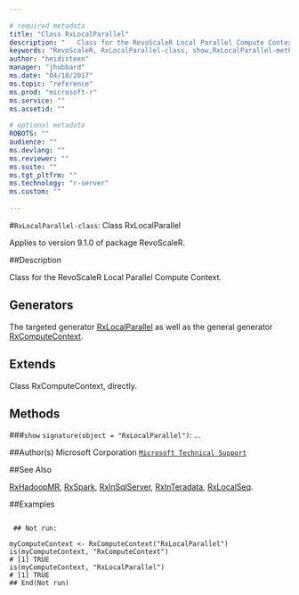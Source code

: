```yaml
--- 
 
# required metadata 
title: "Class RxLocalParallel" 
description: "   Class for the RevoScaleR Local Parallel Compute Context.   " 
keywords: "RevoScaleR, RxLocalParallel-class, show,RxLocalParallel-method, classes" 
author: "heidisteen" 
manager: "jhubbard" 
ms.date: "04/18/2017" 
ms.topic: "reference" 
ms.prod: "microsoft-r" 
ms.service: "" 
ms.assetid: "" 
 
# optional metadata 
ROBOTS: "" 
audience: "" 
ms.devlang: "" 
ms.reviewer: "" 
ms.suite: "" 
ms.tgt_pltfrm: "" 
ms.technology: "r-server" 
ms.custom: "" 
 
--- 
```

 
 
 
 
 #`RxLocalParallel-class`: Class RxLocalParallel

 Applies to version 9.1.0 of package RevoScaleR.
 
 ##Description
 
Class for the RevoScaleR Local Parallel Compute Context.  
 
 
 ## Generators 

 
The targeted generator [RxLocalParallel](RxLocalParallel.md) as well as the general generator
[RxComputeContext](../../r-reference/revoscaler/rxcomputecontext.md).
 
 ## Extends 

 
Class RxComputeContext, directly.
 
 ## Methods 

 


###`show`
`signature(object = "RxLocalParallel")`: ...



 
 ##Author(s)
 Microsoft Corporation [`Microsoft Technical Support`](https://go.microsoft.com/fwlink/?LinkID=698556&clcid=0x409)
 
 
 ##See Also
 
[RxHadoopMR](../../r-reference/revoscaler/rxhadoopmr.md),
[RxSpark](RxSpark.md),
[RxInSqlServer](../../r-reference/revoscaler/rxinsqlserver.md),
[RxInTeradata](../../r-reference/revoscaler/rxinteradata.md),
[RxLocalSeq](RxLocalSeq.md).
   
 ##Examples

 ```
   
  ## Not run:
 
myComputeContext <- RxComputeContext("RxLocalParallel")
is(myComputeContext, "RxComputeContext")
# [1] TRUE
is(myComputeContext, "RxLocalParallel")
# [1] TRUE
 ## End(Not run) 
  
 
```
 
 
